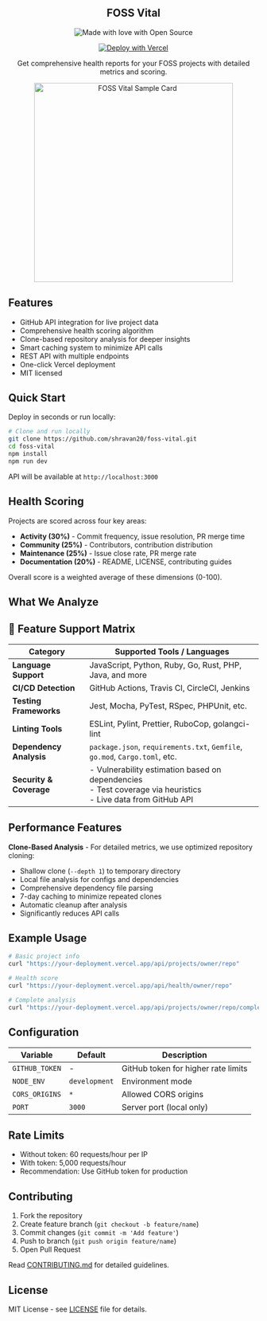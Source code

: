 <p align="center">
  <h2 align="center">FOSS Vital</h2>
</p>

<p align="center">
    <img src="https://madewithlove.now.sh/in?heart=true&colorA=%23ff671f&colorB=%23046a38&text=the+Quantum+Realm+of+Open+Source" alt="Made with love with Open Source"/>
</p>

<p align="center">
    <a href="https://vercel.com/new/clone?repository-url=https://github.com/shravan20/foss-vital&env=GITHUB_TOKEN&envDescription=Optional%20GitHub%20token%20for%20higher%20rate%20limits&project-name=foss-vital&repository-name=foss-vital">
        <img src="https://vercel.com/button" alt="Deploy with Vercel"/>
    </a>
</p>

<p align="center">
    Get comprehensive health reports for your FOSS projects with detailed metrics and scoring.
</p>

<p align="center">
    <img src="https://foss-vital.vercel.app/api/projects/facebook/react/card-metrics" alt="FOSS Vital Sample Card" width="400"/>
</p>

## Features

- GitHub API integration for live project data
- Comprehensive health scoring algorithm
- Clone-based repository analysis for deeper insights
- Smart caching system to minimize API calls
- REST API with multiple endpoints
- One-click Vercel deployment
- MIT licensed

## Quick Start

Deploy in seconds or run locally:

```bash
# Clone and run locally
git clone https://github.com/shravan20/foss-vital.git
cd foss-vital
npm install
npm run dev
```

API will be available at `http://localhost:3000`

## Health Scoring

Projects are scored across four key areas:

- **Activity (30%)** - Commit frequency, issue resolution, PR merge time
- **Community (25%)** - Contributors, contribution distribution
- **Maintenance (25%)** - Issue close rate, PR merge rate  
- **Documentation (20%)** - README, LICENSE, contributing guides

Overall score is a weighted average of these dimensions (0-100).

## What We Analyze

## 🔧 Feature Support Matrix

| Category             | Supported Tools / Languages                                                                 |
|----------------------|----------------------------------------------------------------------------------------------|
| **Language Support** | JavaScript, Python, Ruby, Go, Rust, PHP, Java, and more                                     |
| **CI/CD Detection**  | GitHub Actions, Travis CI, CircleCI, Jenkins                                                 |
| **Testing Frameworks** | Jest, Mocha, PyTest, RSpec, PHPUnit, etc.                                                 |
| **Linting Tools**    | ESLint, Pylint, Prettier, RuboCop, golangci-lint                                             |
| **Dependency Analysis** | `package.json`, `requirements.txt`, `Gemfile`, `go.mod`, `Cargo.toml`, etc.            |
| **Security & Coverage** | - Vulnerability estimation based on dependencies  <br> - Test coverage via heuristics <br> - Live data from GitHub API |


## Performance Features

**Clone-Based Analysis** - For detailed metrics, we use optimized repository cloning:

- Shallow clone (`--depth 1`) to temporary directory
- Local file analysis for configs and dependencies
- Comprehensive dependency file parsing
- 7-day caching to minimize repeated clones
- Automatic cleanup after analysis
- Significantly reduces API calls

## Example Usage

```bash
# Basic project info
curl "https://your-deployment.vercel.app/api/projects/owner/repo"

# Health score
curl "https://your-deployment.vercel.app/api/health/owner/repo"

# Complete analysis
curl "https://your-deployment.vercel.app/api/projects/owner/repo/complete"
```

## Configuration

| Variable | Default | Description |
|----------|---------|-------------|
| `GITHUB_TOKEN` | - | GitHub token for higher rate limits |
| `NODE_ENV` | `development` | Environment mode |
| `CORS_ORIGINS` | `*` | Allowed CORS origins |
| `PORT` | `3000` | Server port (local only) |

## Rate Limits

- Without token: 60 requests/hour per IP
- With token: 5,000 requests/hour
- Recommendation: Use GitHub token for production

## Contributing

1. Fork the repository
2. Create feature branch (`git checkout -b feature/name`)
3. Commit changes (`git commit -m 'Add feature'`)
4. Push to branch (`git push origin feature/name`)
5. Open Pull Request

Read [CONTRIBUTING.md](CONTRIBUTING.md) for detailed guidelines.

## License

MIT License - see [LICENSE](LICENSE) file for details.
